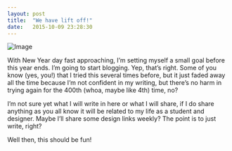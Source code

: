 ```yaml
---
layout: post
title:  "We have lift off!"
date:   2015-10-09 23:28:30
---
```


![Image](http://www.nasa.gov/centers/kennedy/images/content/91196main_97pc963.jpg)

With New Year day fast approaching, I’m setting myself a small goal before this year ends. I’m going to start blogging. Yep, that’s right. Some of you know (yes, you!) that I tried this several times before, but it just faded away all the time because I’m not confident in my writing, but there’s no harm in trying again for the 400th (whoa, maybe like 4th) time, no?

I’m not sure yet what I will write in here or what I will share, if I do share anything as you all know it will be related to my life as a student and designer. Maybe I’ll share some design links weekly? The point is to just write, right?

Well then, this should be fun!